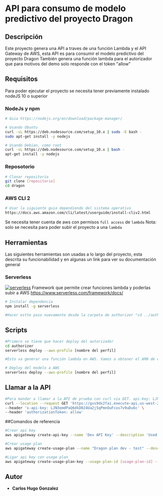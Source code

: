 # API para consumo de modelo predictivo del proyecto Dragon

## Descripción

Este proyecto genera una API a traves de una función Lambda y el API Gateway de AWS, esta API es para consumir el modelo predictivo del proyecto Dragon
También genera una función lambda para el autorizador que para motivos del demo solo responde con el token "allow"

## Requisitos

Para poder ejecutar el proyecto se necesita tener previamente instalado nodeJS 10 o superior

### NodeJs y npm

```bash
# Guia https://nodejs.org/en/download/package-manager/

# Usando Ubuntu
curl -sL https://deb.nodesource.com/setup_10.x | sudo -E bash -
sudo apt-get install -y nodejs

# Usando Debian, como root
curl -sL https://deb.nodesource.com/setup_10.x | bash -
apt-get install -y nodejs
```

### Reposotorio

```bash
# Clonar repositorio
git clone [repositorio]
cd dragon

```

### AWS CLI 2

```bash
# Usar la siguiente guia dependiendo del sistema operativo
https://docs.aws.amazon.com/cli/latest/userguide/install-cliv2.html
```

Se necesita tener cuenta de aws con permisos `full access` de `lambda`
Nota: solo se necesita para poder subir el proyecto a una `lambda`

## Herramientas

Las siguientes herramientas son usadas a lo largo del proyecto, esta descrita su funcionabilidad y en algunas un link para ver su documentación general

### Serverless

[![serverless](http://public.serverless.com/badges/v3.svg)](http://www.serverless.com)
Framework que permite crear funciones lambda y poderlas subir a AWS
<https://www.serverless.com/framework/docs/>

```bash
# Instalar dependencia
npm install -g serverless

#Hacer estte paso nuevamente desde la carpeta de authorizer "cd ../authorizer"
```

## Scripts

```bash
#Primero se tiene que hacer deploy del autorizador
cd authorizer
serverless deploy --aws-profile [nombre del perfil]

#Esto va generar una función lambda en AWS. Vamos a obtener el ARN de esta función y remplazarlo en el serverless.yml por [your-arn-lambda-authorizer] de la función lambda del modelo para ligar el autorizador

# Deploy del modelo a AWS
serverless deploy --aws-profile [nombre del perfil]
```

## Llamar a la API
```bash
#Para mandar a llamar a la API de prueba con curl via GET. api-key: LJN3omdPaQ6dkD024Ua2j5qPmnOuFcos7v9uDu6c, parametros: number1 y number2
curl --location --request GET 'https://gvs9dx2fai.execute-api.us-west-2.amazonaws.com/dev/model?number1=2&number2=3' \
--header 'x-api-key: LJN3omdPaQ6dkD024Ua2j5qPmnOuFcos7v9uDu6c' \
--header 'authorizationToken: allow'
```

##Comandos de referencia

```bash
#Crear api key
aws apigateway create-api-key --name 'Dev API Key' --description 'Used for development' --enabled --stage-keys restApiId='[restApiId]',stageName='dev' --profile [profile]

#Crear usage plan
aws apigateway create-usage-plan --name "Dragon plan dev - test" --description "Dragon plan dev -test" --api-stages apiId=[apiId],stage=dev --throttle burstLimit=1000,rateLimit=1000 --quota limit=86400000,offset=0,period=DAY --profile [profile]

#Ligar api key con usage plan
aws apigateway create-usage-plan-key --usage-plan-id [usage-plan-id] --key-type "API_KEY" --key-id [key-id]  --profile [profile]
```

## Autor

- **Carlos Hugo Gonzalez**

